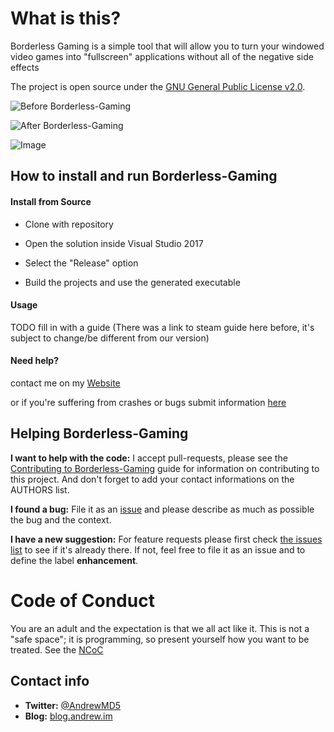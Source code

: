 # What is this?

Borderless Gaming is a simple tool that will allow you to turn your windowed video games into "fullscreen" applications without all of the negative side effects

The project is open source under the [GNU General Public License v2.0](https://github.com/Codeusa/Borderless-Gaming/blob/master/LICENSE).


![Before Borderless-Gaming](http://cdn.akamai.steamstatic.com/steam/apps/388080/ss_a599d209638e8db8af430b7e9028c490c3c24f78.1920x1080.jpg?t=1437672493)

![After Borderless-Gaming](http://cdn.akamai.steamstatic.com/steam/apps/388080/ss_3f6206f211ea573e6013665f5bca126c6ba895ce.1920x1080.jpg?t=1437672493)

![Image](http://cdn.akamai.steamstatic.com/steam/apps/388080/ss_0bb8cabe18249b7fdc16376723e0fd6110bd7c4e.1920x1080.jpg?t=1437672493)


## How to install and run Borderless-Gaming

#### Install from Source

- Clone with repository 

- Open the solution inside Visual Studio 2017

- Select the "Release" option 

- Build the projects and use the generated executable


#### Usage
TODO fill in with a guide (There was a link to steam guide here before, it's subject to change/be different from our version)

#### Need help?
contact me on my [Website](http://andrew.im) 

or if you're suffering from crashes or bugs submit information [here](https://github.com/mdbell/Borderless-Gaming/issues?state=open)


## Helping Borderless-Gaming 

**I want to help with the code:** I accept pull-requests, please see the [Contributing to Borderless-Gaming](https://github.com/Codeusa/Borderless-Gaming/blob/master/CONTRIBUTING.md) guide for information on contributing to this project. And don't forget to add your contact informations on the AUTHORS list.

**I found a bug:** File it as an [issue](https://github.com/mdbell/Borderless-Gaming/issues) and please describe as much as possible the bug and the context.

**I have a new suggestion:** For feature requests please first check [the issues list](https://github.com/mdbell/Borderless-Gaming/issues) to see if it's already there. If not, feel free to file it as an issue and to define the label **enhancement**.

# Code of Conduct

You are an adult and the expectation is that we all act like it.  This is not a "safe space"; it is programming, so present yourself how you want to be treated.  See the [NCoC](https://github.com/Codeusa/NCoC/blob/master/CODE_OF_CONDUCT.md)

## Contact info

* **Twitter:** [@AndrewMD5](https://twitter.com/andrewmd5)
* **Blog:** [blog.andrew.im](http://blog.andrew.im)
